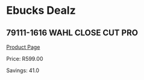 
# Ebucks Dealz
## 79111-1616 WAHL CLOSE CUT PRO
[Product Page](https://www.ebucks.com/web/shop/productSelected.do?prodId=1191160428&catId=1186081080)

Price: R599.00

Savings: 41.0


	
